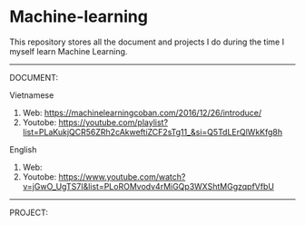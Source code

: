# Machine-learning
This repository stores all the document and projects I do during the time I myself learn Machine Learning.

-----------------------------------------------------------------------------------------------

DOCUMENT:

Vietnamese
1. Web:  https://machinelearningcoban.com/2016/12/26/introduce/
2. Youtobe: https://youtube.com/playlist?list=PLaKukjQCR56ZRh2cAkweftiZCF2sTg11_&si=Q5TdLErQlWkKfg8h
   
English 
1. Web: 
2. Youtobe: https://www.youtube.com/watch?v=jGwO_UgTS7I&list=PLoROMvodv4rMiGQp3WXShtMGgzqpfVfbU

------------------------------------------------------------------------------------------------

PROJECT: 

